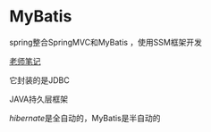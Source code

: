 # MyBatis

spring整合SpringMVC和MyBatis ，使用SSM框架开发

[老师笔记](https://blog.csdn.net/qq_19387933/article/details/123256034)

它封装的是JDBC

JAVA持久层框架

*hibernate*是全自动的，MyBatis是半自动的